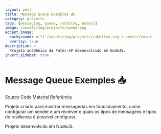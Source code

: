 ```yaml
---
layout: post
title: Message Queue Exemples 📥
category: projects
tags: [messaging, queue, rabbitmq, nodejs]
image: /assets/img/projects/queue.png
accent_image: 
  background: url('/assets/img/projects/rabbitmq.svg') center/cover
  overlay: true
description: >
  Projeto acadêmico da Fatec-SP desenvolvido em NodeJS.
invert_sidebar: true
---
```


# Message Queue Exemples 📥

[Source Code](https://github.com/luigihenrick/queue-exemples)
[Material Referência](https://drive.google.com/file/d/1fg2aGy1bsD0q0fAvUcS-BGMJgAJjn_CC/view?usp=sharing)

Projeto criado para mostrar mensagerias em funcionamento, como configurar um sender e um receiver e quais os tipos de mensagens e tipos de resiliencia é possível configurar. 

Projeto desenvolvido em NodeJS.